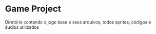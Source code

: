 <h1> Game Project </h1>
<p>Diretório contendo o jogo base e seus arquivos, todos sprites, códigos e áudios utilizados</p>
